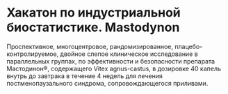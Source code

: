 # Хакатон по индустриальной биостатистике. Mastodynon

Проспективное, многоцентровое, рандомизированное, плацебо-контролируемое, двойное слепое клиническое исследование в параллельных группах, по эффективности и безопасности препарата Мастодинон®, содержащего Vitex agnus-castus, в дозировке 40 капель внутрь до завтрака в течение 4 недель для лечения постменопаузального синдрома, сопровождающегося приливами.
